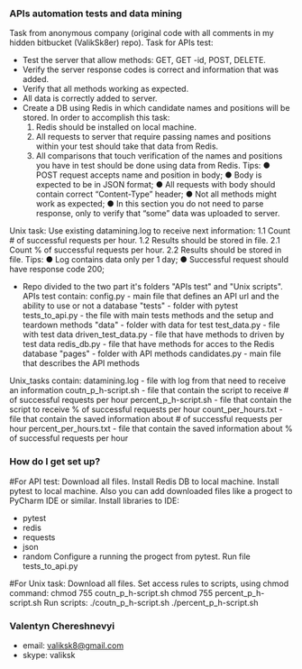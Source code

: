 ### APIs automation tests and data mining ###
Task from anonymous company (original code with all comments in my hidden bitbucket (ValikSk8er) repo).
Task for APIs test:
- Test the server that allow methods: GET, GET -id, POST, DELETE.
- Verify the server response codes is correct and information that was added.
- Verify that all methods working as expected.
- All data is correctly added to server.
- Create a DB using Redis in which candidate names and positions will be stored. In order to accomplish this task:
	1. Redis should be installed on local machine.
	2. All requests to server that require passing names and positions within your test should take that data from Redis.
	3. All comparisons that touch verification of the names and positions you have in test should be done using data from Redis.
Tips:
● POST request accepts name and position in body;
● Body is expected to be in JSON format;
● All requests with body should contain correct “Content-Type” header;
● Not all methods might work as expected;
● In this section you do not need to parse response, only to verify that “some” data was uploaded to server.

Unix task:
Use existing datamining.log to receive next information:
1.1 Count # of successful requests per hour.
1.2 Results should be stored in file.
2.1 Count % of successful requests per hour.
2.2 Results should be stored in file.
Tips:
● Log contains data only per 1 day;
● Successful request should have response code 200;


* Repo divided to the two part it's folders "APIs test" and "Unix scripts".
APIs test contain:
config.py				- main file that defines an API url and the ability to use or not a database
"tests" 				- folder with pytest
	tests_to_api.py 	- the file with main tests methods and the setup and teardown methods
"data" 					- folder with data for test
	test_data.py 		- file with test data
	driven_test_data.py - file that have methods to driven by test data
	redis_db.py 		- file that have methods for acces to the Redis database 
"pages"					- folder with API methods
	candidates.py		- main file that describes the API methods

Unix_tasks contain:
datamining.log			- file with log from that need to receive an information
coutn_p_h-script.sh		- file that contain the script to receive # of successful requests per hour
percent_p_h-script.sh	- file that contain the script to receive % of successful requests per hour
count_per_hours.txt		- file that contain the saved information about # of successful requests per hour
percent_per_hours.txt	- file that contain the saved information about % of successful requests per hour

### How do I get set up? ###
#For API test:
Download all files.
Install Redis DB to local machine.
Install pytest to local machine.
Also you can add downloaded files like a progect to PyCharm IDE or similar.
Install libraries to IDE:
- pytest
- redis
- requests
- json
- random
Configure a running the progect from pytest.
Run file tests_to_api.py 

#For Unix task:
Download all files.
Set access rules to scripts, using chmod command:
	chmod 755 coutn_p_h-script.sh
	chmod 755 percent_p_h-script.sh
Run scripts:
	./coutn_p_h-script.sh
	./percent_p_h-script.sh


### Valentyn Chereshnevyi ###
* email: valiksk8@gmail.com
* skype: valiksk